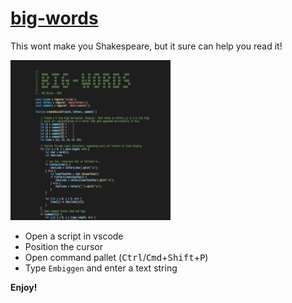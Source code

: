 # [big-words](https://github.com/elmat0/big-words.git)

This wont make you Shakespeare, but it sure can help you read it!

![minimap](https://github.com/elmat0/big-words/blob/main/icon.png?raw=true)

* Open a script in vscode 
* Position the cursor 
* Open command pallet (<kbd>Ctrl</kbd>/<kbd>Cmd</kbd>+<kbd>Shift</kbd>+<kbd>P</kbd>)
* Type `Embiggen` and enter a text string

**Enjoy!**

